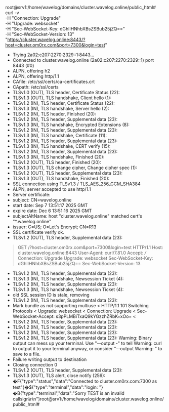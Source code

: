root@srv1:/home/wavelog/domains/cluster.wavelog.online/public_html# curl -v \
  -H "Connection: Upgrade" \
  -H "Upgrade: websocket" \
  -H "Sec-WebSocket-Key: dGhlIHNhbXBsZSBub25jZQ==" \
  -H "Sec-WebSocket-Version: 13" \
  "https://cluster.wavelog.online:8443/?host=cluster.om0rx.com&port=7300&login=test"
*   Trying 2a02:c207:2270:2329::1:8443...
* Connected to cluster.wavelog.online (2a02:c207:2270:2329::1) port 8443 (#0)
* ALPN, offering h2
* ALPN, offering http/1.1
*  CAfile: /etc/ssl/certs/ca-certificates.crt
*  CApath: /etc/ssl/certs
* TLSv1.0 (OUT), TLS header, Certificate Status (22):
* TLSv1.3 (OUT), TLS handshake, Client hello (1):
* TLSv1.2 (IN), TLS header, Certificate Status (22):
* TLSv1.3 (IN), TLS handshake, Server hello (2):
* TLSv1.2 (IN), TLS header, Finished (20):
* TLSv1.2 (IN), TLS header, Supplemental data (23):
* TLSv1.3 (IN), TLS handshake, Encrypted Extensions (8):
* TLSv1.2 (IN), TLS header, Supplemental data (23):
* TLSv1.3 (IN), TLS handshake, Certificate (11):
* TLSv1.2 (IN), TLS header, Supplemental data (23):
* TLSv1.3 (IN), TLS handshake, CERT verify (15):
* TLSv1.2 (IN), TLS header, Supplemental data (23):
* TLSv1.3 (IN), TLS handshake, Finished (20):
* TLSv1.2 (OUT), TLS header, Finished (20):
* TLSv1.3 (OUT), TLS change cipher, Change cipher spec (1):
* TLSv1.2 (OUT), TLS header, Supplemental data (23):
* TLSv1.3 (OUT), TLS handshake, Finished (20):
* SSL connection using TLSv1.3 / TLS_AES_256_GCM_SHA384
* ALPN, server accepted to use http/1.1
* Server certificate:
*  subject: CN=wavelog.online
*  start date: Sep  7 13:51:17 2025 GMT
*  expire date: Dec  6 13:51:16 2025 GMT
*  subjectAltName: host "cluster.wavelog.online" matched cert's "*.wavelog.online"
*  issuer: C=US; O=Let's Encrypt; CN=R13
*  SSL certificate verify ok.
* TLSv1.2 (OUT), TLS header, Supplemental data (23):
> GET /?host=cluster.om0rx.com&port=7300&login=test HTTP/1.1
> Host: cluster.wavelog.online:8443
> User-Agent: curl/7.81.0
> Accept: */*
> Connection: Upgrade
> Upgrade: websocket
> Sec-WebSocket-Key: dGhlIHNhbXBsZSBub25jZQ==
> Sec-WebSocket-Version: 13
> 
* TLSv1.2 (IN), TLS header, Supplemental data (23):
* TLSv1.3 (IN), TLS handshake, Newsession Ticket (4):
* TLSv1.2 (IN), TLS header, Supplemental data (23):
* TLSv1.3 (IN), TLS handshake, Newsession Ticket (4):
* old SSL session ID is stale, removing
* TLSv1.2 (IN), TLS header, Supplemental data (23):
* Mark bundle as not supporting multiuse
< HTTP/1.1 101 Switching Protocols
< Upgrade: websocket
< Connection: Upgrade
< Sec-WebSocket-Accept: s3pPLMBiTxaQ9kYGzzhZRbK+xOo=
< 
* TLSv1.2 (IN), TLS header, Supplemental data (23):
* TLSv1.2 (IN), TLS header, Supplemental data (23):
* TLSv1.2 (IN), TLS header, Supplemental data (23):
* TLSv1.2 (IN), TLS header, Supplemental data (23):
Warning: Binary output can mess up your terminal. Use "--output -" to tell 
Warning: curl to output it to your terminal anyway, or consider "--output 
Warning: <FILE>" to save to a file.
* Failure writing output to destination
* Closing connection 0
* TLSv1.2 (OUT), TLS header, Supplemental data (23):
* TLSv1.3 (OUT), TLS alert, close notify (256):
�F{"type":"status","data":"Connected to cluster.om0rx.com:7300 as test"}�${"type":"terminal","data":"login: "}�B{"type":"terminal","data":"Sorry TEST is an invalid callsign\r\n"}root@srv1:/home/wavelog/domains/cluster.wavelog.online/public_html# 